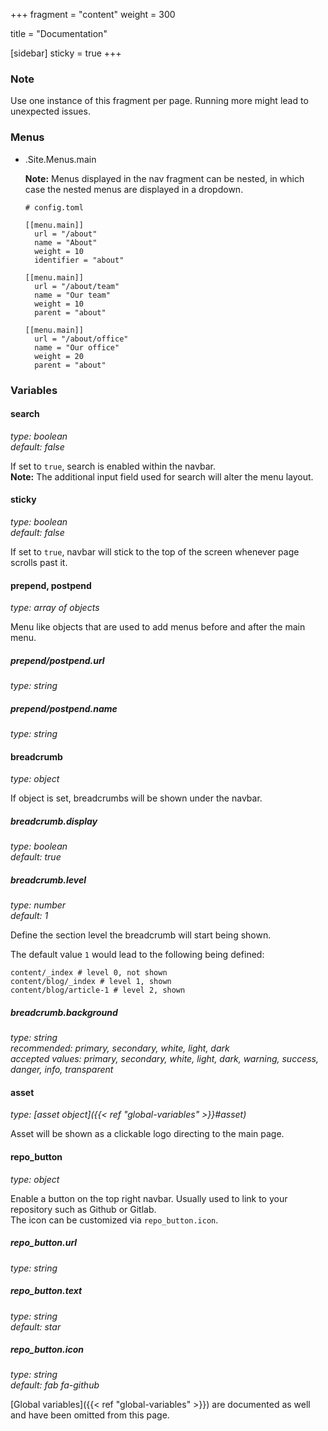 +++
fragment = "content"
weight = 300

title = "Documentation"

[sidebar]
  sticky = true
+++

### Note

Use one instance of this fragment per page. Running more might lead to unexpected issues.

### Menus

- .Site.Menus.main

  **Note:** Menus displayed in the nav fragment can be nested, in which case the nested menus are displayed in a dropdown.

  ```
  # config.toml

  [[menu.main]]
    url = "/about"
    name = "About"
    weight = 10
    identifier = "about"

  [[menu.main]]
    url = "/about/team"
    name = "Our team"
    weight = 10
    parent = "about"

  [[menu.main]]
    url = "/about/office"
    name = "Our office"
    weight = 20
    parent = "about"
  ```

### Variables

#### search
*type: boolean*  
*default: false*

If set to `true`, search is enabled within the navbar.  
**Note:** The additional input field used for search will alter the menu layout.

#### sticky
*type: boolean*  
*default: false*

If set to `true`, navbar will stick to the top of the screen whenever page scrolls past it.

#### prepend, postpend
*type: array of objects*

Menu like objects that are used to add menus before and after the main menu.

##### prepend/postpend.url
*type: string*

##### prepend/postpend.name
*type: string*

#### breadcrumb
*type: object*

If object is set, breadcrumbs will be shown under the navbar.

##### breadcrumb.display
*type: boolean*  
*default: true*

##### breadcrumb.level
*type: number*  
*default: 1*

Define the section level the breadcrumb will start being shown.
 
The default value `1` would lead to the following being defined: 

```
content/_index # level 0, not shown
content/blog/_index # level 1, shown
content/blog/article-1 # level 2, shown
```

##### breadcrumb.background
*type:  string*  
*recommended: primary, secondary, white, light, dark*  
*accepted values: primary, secondary, white, light, dark, warning, success, danger, info, transparent*

#### asset
*type: [asset object]({{< ref "global-variables" >}}#asset)*

Asset will be shown as a clickable logo directing to the main page.

#### repo_button
*type: object*

Enable a button on the top right navbar. Usually used to link to your repository such as Github or Gitlab.  
The icon can be customized via `repo_button.icon`.

##### repo_button.url
*type: string*

##### repo_button.text
*type: string*  
*default: star*

##### repo_button.icon
*type: string*  
*default: fab fa-github*

[Global variables]({{< ref "global-variables" >}}) are documented as well and have been omitted from this page.
